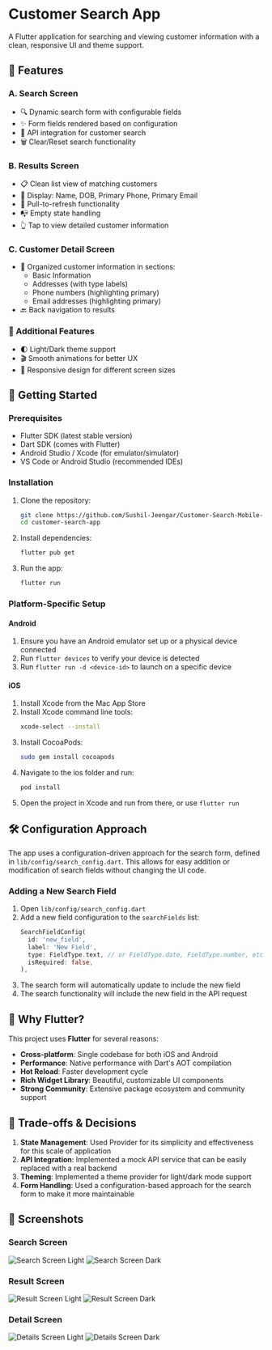# Customer Search App

A Flutter application for searching and viewing customer information with a clean, responsive UI and theme support.

## 🌟 Features

### A. Search Screen
- 🔍 Dynamic search form with configurable fields
- ✨ Form fields rendered based on configuration
- 🔄 API integration for customer search
- 🗑️ Clear/Reset search functionality

### B. Results Screen
- 📋 Clean list view of matching customers
- 📱 Display: Name, DOB, Primary Phone, Primary Email
- 🔄 Pull-to-refresh functionality
- 📭 Empty state handling
- 👆 Tap to view detailed customer information

### C. Customer Detail Screen
- 📱 Organized customer information in sections:
  - Basic Information
  - Addresses (with type labels)
  - Phone numbers (highlighting primary)
  - Email addresses (highlighting primary)
- 🔙 Back navigation to results

### 🎨 Additional Features
- 🌓 Light/Dark theme support
- 🎬 Smooth animations for better UX
- 📱 Responsive design for different screen sizes

## 🚀 Getting Started

### Prerequisites
- Flutter SDK (latest stable version)
- Dart SDK (comes with Flutter)
- Android Studio / Xcode (for emulator/simulator)
- VS Code or Android Studio (recommended IDEs)

### Installation
1. Clone the repository:
   ```bash
   git clone https://github.com/Sushil-Jeengar/Customer-Search-Mobile-Application.git
   cd customer-search-app
   ```

2. Install dependencies:
   ```bash
   flutter pub get
   ```

3. Run the app:
   ```bash
   flutter run
   ```

### Platform-Specific Setup

#### Android
1. Ensure you have an Android emulator set up or a physical device connected
2. Run `flutter devices` to verify your device is detected
3. Run `flutter run -d <device-id>` to launch on a specific device

#### iOS
1. Install Xcode from the Mac App Store
2. Install Xcode command line tools:
   ```bash
   xcode-select --install
   ```
3. Install CocoaPods:
   ```bash
   sudo gem install cocoapods
   ```
4. Navigate to the ios folder and run:
   ```bash
   pod install
   ```
5. Open the project in Xcode and run from there, or use `flutter run`

## 🛠 Configuration Approach

The app uses a configuration-driven approach for the search form, defined in `lib/config/search_config.dart`. This allows for easy addition or modification of search fields without changing the UI code.

### Adding a New Search Field
1. Open `lib/config/search_config.dart`
2. Add a new field configuration to the `searchFields` list:
   ```dart
   SearchFieldConfig(
     id: 'new_field',
     label: 'New Field',
     type: FieldType.text, // or FieldType.date, FieldType.number, etc.
     isRequired: false,
   ),
   ```
3. The search form will automatically update to include the new field
4. The search functionality will include the new field in the API request

## 🎯 Why Flutter?

This project uses **Flutter** for several reasons:
- **Cross-platform**: Single codebase for both iOS and Android
- **Performance**: Native performance with Dart's AOT compilation
- **Hot Reload**: Faster development cycle
- **Rich Widget Library**: Beautiful, customizable UI components
- **Strong Community**: Extensive package ecosystem and community support

## 🔄 Trade-offs & Decisions

1. **State Management**: Used Provider for its simplicity and effectiveness for this scale of application
2. **API Integration**: Implemented a mock API service that can be easily replaced with a real backend
3. **Theming**: Implemented a theme provider for light/dark mode support
4. **Form Handling**: Used a configuration-based approach for the search form to make it more maintainable

## 📸 Screenshots

### Search Screen
![Search Screen Light](screenshots/search_light.jpg)
![Search Screen Dark](screenshots/search_darl.jpg)

### Result Screen
![Result Screen Light](screenshots/result_light.jpg)
![Result Screen Dark](screenshots/result_light.jpg)

### Detail Screen
![Details Screen Light](screenshots/details_light.jpg)
![Details Screen Dark](screenshots/details_dark.jpg)